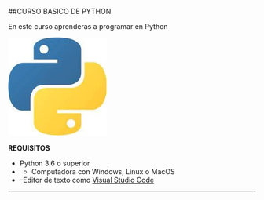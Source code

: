 ##CURSO BASICO DE PYTHON

En este curso aprenderas a programar en Python

![Logo de Python](https://github.com/LeoSoriano/CursoBasico-Python/blob/main/Imagenes/pythonNew.jpg)



**REQUISITOS**
- Python 3.6 o superior
- - Computadora con Windows, Linux o MacOS
- -Editor de texto como [Visual Studio Code](https://code.visualstudio.com/)

-------------------------
